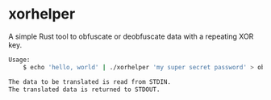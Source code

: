 # xorhelper

A simple Rust tool to obfuscate or deobfuscate data with a repeating XOR key.

```sh
Usage:
	$ echo 'hello, world' | ./xorhelper 'my super secret password' > obfuscated.txt

The data to be translated is read from STDIN.
The translated data is returned to STDOUT.
```
